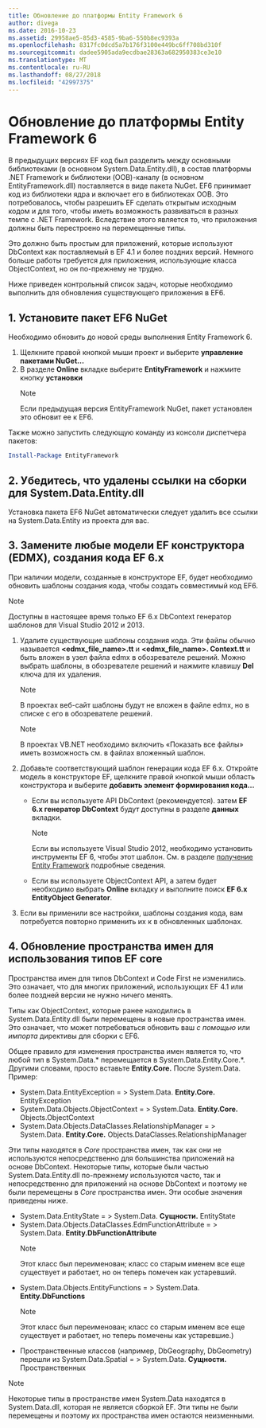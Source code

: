 ```yaml
---
title: Обновление до платформы Entity Framework 6
author: divega
ms.date: 2016-10-23
ms.assetid: 29958ae5-85d3-4585-9ba6-550b8ec9393a
ms.openlocfilehash: 8317fc0dcd5a7b176f3100e449bc6ff708bd310f
ms.sourcegitcommit: dadee5905ada9ecdbae28363a682950383ce3e10
ms.translationtype: MT
ms.contentlocale: ru-RU
ms.lasthandoff: 08/27/2018
ms.locfileid: "42997375"
---
```

# <a name="upgrading-to-entity-framework-6"></a>Обновление до платформы Entity Framework 6

В предыдущих версиях EF код был разделить между основными библиотеками (в основном System.Data.Entity.dll), в состав платформы .NET Framework и библиотеки (OOB)-каналу (в основном EntityFramework.dll) поставляется в виде пакета NuGet. EF6 принимает код из библиотеки ядра и включает его в библиотеках OOB. Это потребовалось, чтобы разрешить EF сделать открытым исходным кодом и для того, чтобы иметь возможность развиваться в разных темпе с .NET Framework. Вследствие этого является то, что приложения должны быть перестроено на перемещенные типы.

Это должно быть простым для приложений, которые используют DbContext как поставляемый в EF 4.1 и более поздних версий. Немного больше работы требуется для приложения, использующие класса ObjectContext, но он по-прежнему не трудно.

Ниже приведен контрольный список задач, которые необходимо выполнить для обновления существующего приложения в EF6.

## <a name="1-install-the-ef6-nuget-package"></a>1. Установите пакет EF6 NuGet

Необходимо обновить до новой среды выполнения Entity Framework 6.

1. Щелкните правой кнопкой мыши проект и выберите **управление пакетами NuGet...**  
2. В разделе **Online** вкладке выберите **EntityFramework** и нажмите кнопку **установки**  
   > [!NOTE]
   > Если предыдущая версия EntityFramework NuGet, пакет установлен это обновит ее к EF6.

Также можно запустить следующую команду из консоли диспетчера пакетов:

``` powershell
Install-Package EntityFramework
```

## <a name="2-ensure-that-assembly-references-to-systemdataentitydll-are-removed"></a>2. Убедитесь, что удалены ссылки на сборки для System.Data.Entity.dll

Установка пакета EF6 NuGet автоматически следует удалить все ссылки на System.Data.Entity из проекта для вас.

## <a name="3-swap-any-ef-designer-edmx-models-to-use-ef-6x-code-generation"></a>3. Замените любые модели EF конструктора (EDMX), создания кода EF 6.x

При наличии модели, созданные в конструкторе EF, будет необходимо обновить шаблоны создания кода, чтобы создать совместимый код EF6.

> [!NOTE]
> Доступны в настоящее время только EF 6.x DbContext генератор шаблонов для Visual Studio 2012 и 2013.

1. Удалите существующие шаблоны создания кода. Эти файлы обычно называется  **\<edmx_file_name\>.tt** и  **\<edmx_file_name\>. Context.tt** и быть вложен в узел файла edmx в обозревателе решений. Можно выбрать шаблоны, в обозревателе решений и нажмите клавишу **Del** ключа для их удаления.  
   > [!NOTE]
   > В проектах веб-сайт шаблоны будут не вложен в файле edmx, но в списке с его в обозревателе решений.  

   > [!NOTE]
   > В проектах VB.NET необходимо включить «Показать все файлы» иметь возможность см. в файлах вложенный шаблон.
2. Добавьте соответствующий шаблон генерации кода EF 6.x. Откройте модель в конструкторе EF, щелкните правой кнопкой мыши область конструктора и выберите **добавить элемент формирования кода...**
    - Если вы используете API DbContext (рекомендуется). затем **EF 6.x генератор DbContext** будут доступны в разделе **данных** вкладки.  
      > [!NOTE]
      > Если вы используете Visual Studio 2012, необходимо установить инструменты EF 6, чтобы этот шаблон. См. в разделе [получение Entity Framework](~/ef6/fundamentals/install.md) подробные сведения.  

    - Если вы используете ObjectContext API, а затем будет необходимо выбрать **Online** вкладку и выполните поиск **EF 6.x EntityObject Generator**.  
3. Если вы применили все настройки, шаблоны создания кода, вам потребуется повторно применить их к в обновленных шаблонах.

## <a name="4-update-namespaces-for-any-core-ef-types-being-used"></a>4. Обновление пространства имен для использования типов EF core

Пространства имен для типов DbContext и Code First не изменились. Это означает, что для многих приложений, использующих EF 4.1 или более поздней версии не нужно ничего менять.

Типы как ObjectContext, которые ранее находились в System.Data.Entity.dll были перемещены в новые пространства имен. Это означает, что может потребоваться обновить ваш *с помощью* или *импорта* директивы для сборки с EF6.

Общее правило для изменения пространства имен является то, что любой тип в System.Data.* перемещается в System.Data.Entity.Core.*. Другими словами, просто вставьте **Entity.Core.** После System.Data. Пример:

- System.Data.EntityException = > System.Data. **Entity.Core.** EntityException  
- System.Data.Objects.ObjectContext = > System.Data. **Entity.Core.** Objects.ObjectContext  
- System.Data.Objects.DataClasses.RelationshipManager = > System.Data. **Entity.Core.** Objects.DataClasses.RelationshipManager  

Эти типы находятся в *Core* пространства имен, так как они не используются непосредственно для большинства приложений на основе DbContext. Некоторые типы, которые были частью System.Data.Entity.dll по-прежнему используются часто, так и непосредственно для приложений на основе DbContext и поэтому не были перемещены в *Core* пространства имен. Эти особые значения приведены ниже.

- System.Data.EntityState = > System.Data. **Сущности.** EntityState  
- System.Data.Objects.DataClasses.EdmFunctionAttribute = > System.Data. **Entity.DbFunctionAttribute**  
  > [!NOTE]
  > Этот класс был переименован; класс со старым именем все еще существует и работает, но он теперь помечен как устаревший.  
- System.Data.Objects.EntityFunctions = > System.Data. **Entity.DbFunctions**  
  > [!NOTE]
  > Этот класс был переименован; класс со старым именем все еще существует и работает, но теперь помечены как устаревшие.)  
- Пространственные классов (например, DbGeography, DbGeometry) перешли из System.Data.Spatial = > System.Data. **Сущности.** Пространственных

> [!NOTE]
> Некоторые типы в пространстве имен System.Data находятся в System.Data.dll, которая не является сборкой EF. Эти типы не были перемещены и поэтому их пространства имен остаются неизменными.
